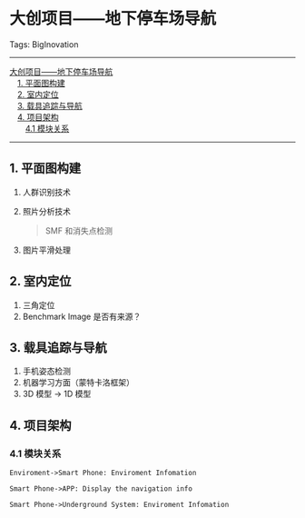 # 大创项目——地下停车场导航

Tags: BigInovation

---

<!-- MDTOC maxdepth:6 firsth1:1 numbering:0 flatten:0 bullets:0 updateOnSave:1 -->

[大创项目——地下停车场导航](#大创项目——地下停车场导航)  
&emsp;[1. 平面图构建](#1-平面图构建)  
&emsp;[2. 室内定位](#2-室内定位)  
&emsp;[3. 载具追踪与导航](#3-载具追踪与导航)  
&emsp;[4. 项目架构](#4-项目架构)  
&emsp;&emsp;[4.1 模块关系](#41-模块关系)  

<!-- /MDTOC -->

---

## 1. 平面图构建

1. 人群识别技术
2. 照片分析技术

    > SMF 和消失点检测

3. 图片平滑处理

## 2. 室内定位

1. 三角定位
2. Benchmark Image 是否有来源？

## 3. 载具追踪与导航

1. 手机姿态检测
2. 机器学习方面（蒙特卡洛框架）
3. 3D 模型 -> 1D 模型

## 4. 项目架构

### 4.1 模块关系

```seq
Enviroment->Smart Phone: Enviroment Infomation

Smart Phone->APP: Display the navigation info

Smart Phone->Underground System: Enviroment Infomation
```
